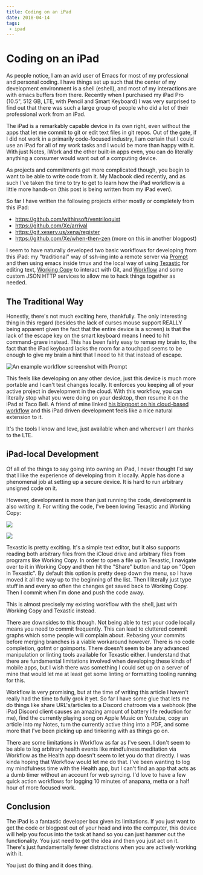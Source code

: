 ```yaml
---
title: Coding on an iPad
date: 2018-04-14
tags:
 - ipad
---
```


# Coding on an iPad

As people notice, I am an avid user of Emacs for most of my professional and
personal coding. I have things set up such that the center of my development
environment is a shell (eshell), and most of my interactions are with emacs
buffers from there. Recently when I purchased my iPad Pro (10.5", 512 GB, LTE,
with Pencil and Smart Keyboard) I was very surprised to find out that there was
such a large group of people who did a lot of their professional work from an
iPad.

The iPad is a remarkably capable device in its own right, even without the apps
that let me commit to git or edit text files in git repos. Out of the gate, if
I did not work in a primarily code-focused industry, I am certain that I could
use an iPad for all of my work tasks and I would be more than happy with it.
With just Notes, iWork and the other built-in apps even, you can do literally
anything a consumer would want out of a computing device.

As projects and commitments get more complicated though, you begin to want to
be able to write code from it. My Macbook died recently, and as such I've 
taken the time to try to get to learn how the iPad workflow is a little more
hands-on (this post is being written from my iPad even).

So far I have written the following projects either mostly or completely from
this iPad:

- https://github.com/withinsoft/ventriloquist
- https://github.com/Xe/arrival
- https://git.xeserv.us/xena/register
- https://github.com/Xe/when-then-zen (more on this in another blogpost)

I seem to have naturally developed two basic workflows for developing from this
iPad: my "traditional" way of ssh-ing into a remote server via [Prompt][prompt]
and then using emacs inside tmux and the local way of using [Texastic][texastic]
for editing text, [Working Copy][workingcopy] to interact with Git, and [Workflow][workflow]
and some custom JSON HTTP services to allow me to hack things together as
needed.

## The Traditional Way

Honestly, there's not much exciting here, thankfully. The only interesting
thing in this regard (besides the lack of curses mouse support REALLY being
apparent given the fact that the entire device is a screen) is that the lack
of the escape key on the smart keyboard means I need to hit command-grave
instead. This has been fairly easy to remap my brain to, the fact that the 
iPad keyboard lacks the room for a touchpad seems to be enough to give my brain
a hint that I need to hit that instead of escape. 

![An example workflow screenshot with Prompt](https://i.imgur.com/owGRo5x.png)

This feels like developing on any other device, just this device is much more
portable and I can't test changes locally. It enforces you keeping all of your
active project in development in the cloud. With this workflow, you can
literally stop what you were doing on your desktop, then resume it on the iPad
at Taco Bell. A friend of mine linked [his blogpost on his cloud-based workflow][ceruleiscloud]
and this iPad driven development feels like a nice natural extension to it.

It's the tools I know and love, just available when and wherever I am thanks to
the LTE.

## iPad-local Development

Of all of the things to say going into owning an iPad, I never thought I'd say
that I like the experience of developing from it locally. Apple has done a 
phenomenal job at setting up a secure device. It is hard to run arbitrary 
unsigned code on it.

However, development is more than just running the code, development is also
_writing_ it. For writing the code, I've been loving Texastic and Working Copy:

![](https://i.imgur.com/5RVt52w.png)

![](https://i.imgur.com/XTWoOAY.jpg)

Texastic is pretty exciting. It's a simple text editor, but it also supports
reading both arbitrary files from the iCloud drive and arbitrary files from
programs like Working Copy. In order to open a file up in Texastic, I 
navigate over to it in Working Copy and then hit the "Share" button and tap
on "Open in Texastic". By default this option is pretty deep down the menu, so
I have moved it all the way up to the beginning of the list. Then I literally
just type stuff in and every so often the changes get saved back to Working
Copy. Then I commit when I'm done and push the code away.

This is almost precisely my existing workflow with the shell, just with 
Working Copy and Texastic instead.

There are downsides to this though. Not being able to test your code locally
means you need to commit frequently. This can lead to cluttered commit graphs
which some people will complain about. Rebasing your commits before merging
branches is a viable workaround however. There is no code completion, gofmt or 
goimports. There doesn't seem to be any advanced manipulation or linting tools
available for Texastic either. I understand that there are fundamental 
limitations involved when developing these kinds of mobile apps, but I wish 
there was something I could set up on a server of mine that would let me at
least get some linting or formatting tooling running for this.

Workflow is very promising, but at the time of writing this article I haven't
really had the time to fully grok it yet. So far I have some glue that lets me
do things like share URL's/articles to a Discord chatroom via a webhook (the
iPad Discord client causes an amazing amount of battery life reduction for me),
find the currently playing song on Apple Music on Youtube, copy an article into
my Notes, turn the currently active thing into a PDF, and some more that I've
been picking up and tinkering with as things go on.

There are some limitations in Workflow as far as I've seen. I don't seem to be
able to log arbitrary health events like mindfulness meditation via Workflow as
the Health app doesn't seem to let you do that directly. I was kinda hoping 
that Workflow would let me do that. I've been wanting to log my mindfulness 
time with the Health app, but I can't find an app that acts as a dumb timer
without an account for web syncing. I'd love to have a few quick action 
workflows for logging 10 minutes of anapana, metta or a half hour of more
focused work.

## Conclusion

The iPad is a fantastic developer box given its limitations. If you just want
to get the code or blogpost out of your head and into the computer, this device
will help you focus into the task at hand so you can just hammer out the 
functionality. You just need to get the idea and then you just act on it.
There's just fundamentally fewer distractions when you are actively working
with it.

You just do thing and it does thing.

[prompt]: https://itunes.apple.com/us/app/prompt-2/id917437289?mt=8
[texastic]: https://itunes.apple.com/us/app/textastic-code-editor-6/id1049254261?mt=8
[workingcopy]: https://itunes.apple.com/us/app/working-copy/id896694807?mt=8
[workflow]: https://www.workflow.is
[ceruleiscloud]: https://elliot.pro/blog/working-in-the-cloud.html
